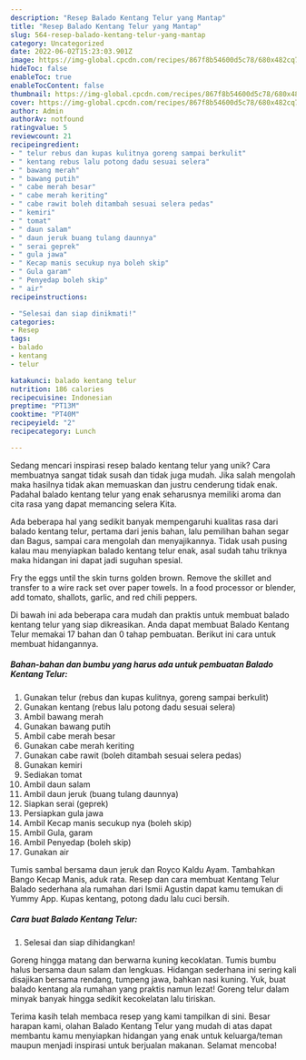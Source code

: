 ```yaml
---
description: "Resep Balado Kentang Telur yang Mantap"
title: "Resep Balado Kentang Telur yang Mantap"
slug: 564-resep-balado-kentang-telur-yang-mantap
category: Uncategorized
date: 2022-06-02T15:23:03.901Z
image: https://img-global.cpcdn.com/recipes/867f8b54600d5c78/680x482cq70/balado-kentang-telur-foto-resep-utama.jpg
hideToc: false
enableToc: true
enableTocContent: false
thumbnail: https://img-global.cpcdn.com/recipes/867f8b54600d5c78/680x482cq70/balado-kentang-telur-foto-resep-utama.jpg
cover: https://img-global.cpcdn.com/recipes/867f8b54600d5c78/680x482cq70/balado-kentang-telur-foto-resep-utama.jpg
author: Admin
authorAv: notfound
ratingvalue: 5
reviewcount: 21
recipeingredient:
- " telur rebus dan kupas kulitnya goreng sampai berkulit"
- " kentang rebus lalu potong dadu sesuai selera"
- " bawang merah"
- " bawang putih"
- " cabe merah besar"
- " cabe merah keriting"
- " cabe rawit boleh ditambah sesuai selera pedas"
- " kemiri"
- " tomat"
- " daun salam"
- " daun jeruk buang tulang daunnya"
- " serai geprek"
- " gula jawa"
- " Kecap manis secukup nya boleh skip"
- " Gula garam"
- " Penyedap boleh skip"
- " air"
recipeinstructions:

- "Selesai dan siap dinikmati!"
categories:
- Resep
tags:
- balado
- kentang
- telur

katakunci: balado kentang telur 
nutrition: 186 calories
recipecuisine: Indonesian
preptime: "PT13M"
cooktime: "PT40M"
recipeyield: "2"
recipecategory: Lunch

---
```





Sedang mencari inspirasi resep balado kentang telur yang unik? Cara membuatnya sangat tidak susah dan tidak juga mudah. Jika salah mengolah maka hasilnya tidak akan memuaskan dan justru cenderung tidak enak. Padahal balado kentang telur yang enak seharusnya memiliki aroma dan cita rasa yang dapat memancing selera Kita.





Ada beberapa hal yang sedikit banyak mempengaruhi kualitas rasa dari balado kentang telur, pertama dari jenis bahan, lalu pemilihan bahan segar dan Bagus, sampai cara mengolah dan menyajikannya. Tidak usah pusing kalau mau menyiapkan balado kentang telur enak,      asal sudah tahu triknya maka hidangan ini dapat jadi suguhan spesial.














Fry the eggs until the skin turns golden brown. Remove the skillet and transfer to a wire rack set over paper towels. In a food processor or blender, add tomato, shallots, garlic, and red chili peppers.






Di bawah ini ada beberapa cara mudah dan praktis untuk membuat balado kentang telur yang siap dikreasikan. Anda dapat membuat Balado Kentang Telur memakai 17 bahan dan 0 tahap pembuatan. Berikut ini cara untuk membuat hidangannya.

<!--inarticleads1-->

##### Bahan-bahan dan bumbu yang harus ada untuk pembuatan Balado Kentang Telur:

1. Gunakan  telur (rebus dan kupas kulitnya, goreng sampai berkulit)
1. Gunakan  kentang (rebus lalu potong dadu sesuai selera)
1. Ambil  bawang merah
1. Gunakan  bawang putih
1. Ambil  cabe merah besar
1. Gunakan  cabe merah keriting
1. Gunakan  cabe rawit (boleh ditambah sesuai selera pedas)
1. Gunakan  kemiri
1. Sediakan  tomat
1. Ambil  daun salam
1. Ambil  daun jeruk (buang tulang daunnya)
1. Siapkan  serai (geprek)
1. Persiapkan  gula jawa
1. Ambil  Kecap manis secukup nya (boleh skip)
1. Ambil  Gula, garam
1. Ambil  Penyedap (boleh skip)
1. Gunakan  air


Tumis sambal bersama daun jeruk dan Royco Kaldu Ayam. Tambahkan Bango Kecap Manis, aduk rata. Resep dan cara membuat Kentang Telur Balado sederhana ala rumahan dari Ismii Agustin dapat kamu temukan di Yummy App. Kupas kentang, potong dadu lalu cuci bersih. 

<!--inarticleads2-->

##### Cara buat Balado Kentang Telur:


1. Selesai dan siap dihidangkan!

Goreng hingga matang dan berwarna kuning kecoklatan. Tumis bumbu halus bersama daun salam dan lengkuas. Hidangan sederhana ini sering kali disajikan bersama rendang, tumpeng jawa, bahkan nasi kuning. Yuk, buat balado kentang ala rumahan yang praktis namun lezat! Goreng telur dalam minyak banyak hingga sedikit kecokelatan lalu tiriskan. 

Terima kasih telah membaca resep yang kami tampilkan di sini. Besar harapan kami, olahan Balado Kentang Telur yang mudah di atas dapat membantu kamu menyiapkan hidangan yang enak untuk keluarga/teman maupun menjadi inspirasi untuk berjualan makanan. Selamat mencoba!
